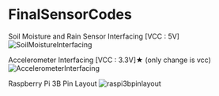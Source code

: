 # FinalSensorCodes
Soil Moisture and Rain Sensor Interfacing [VCC : 5V]
![SoilMoistureInterfacing](https://user-images.githubusercontent.com/47277153/170809213-e0fb9192-a4b0-45f4-a462-c117dbf5d9ba.png)


Accelerometer Interfacing [VCC : 3.3V]★ (only change is vcc)
![AccelerometerInterfacing](https://user-images.githubusercontent.com/47277153/170820400-d3c425dd-ffbd-46f2-acac-c50dd3b0722a.png)

Raspberry Pi 3B Pin Layout
![raspi3bpinlayout](https://user-images.githubusercontent.com/47277153/172201513-c95b03ea-89f2-4d68-a280-542998b6d65c.png)
